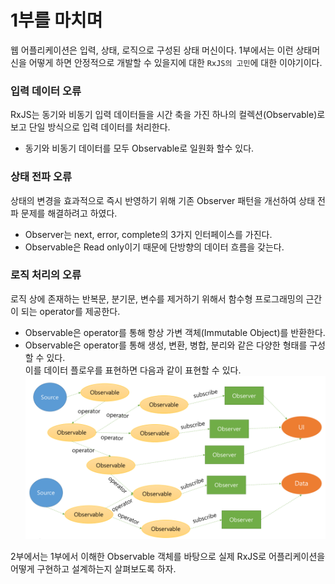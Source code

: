 # 1부를 마치며
웹 어플리케이션은 입력, 상태, 로직으로 구성된 상태 머신이다. 
1부에서는 이런 상태머신을 어떻게 하면 안정적으로 개발할 수 있을지에 대한 `RxJS의 고민`에 대한 이야기이다.

### 입력 데이터 오류
RxJS는 동기와 비동기 입력 데이터들을 시간 축을 가진 하나의 컬렉션(Observable)로 보고 단일 방식으로 입력 데이터를 처리한다.

- 동기와 비동기 데이터를 모두 Observable로 일원화 할수 있다.

### 상태 전파 오류
상태의 변경을 효과적으로 즉시 반영하기 위해 기존 Observer 패턴을 개선하여 상태 전파 문제를 해결하려고 하였다.
- Observer는 next, error, complete의 3가지 인터페이스를 가진다.
- Observable은 Read only이기 때문에 단방향의 데이터 흐름을 갖는다.

### 로직 처리의 오류
로직 상에 존재하는 반복문, 분기문, 변수를 제거하기 위해서 함수형 프로그래밍의 근간이 되는 operator를 제공한다.

- Observable은 operator를 통해 항상 가변 객체(Immutable Object)를 반환한다.
- Observable은 operator를 통해 생성, 변환, 병합, 분리와 같은 다양한 형태를 구성할 수 있다.  
이를 데이터 플로우를 표현하면 다음과 같이 표현할 수 있다.
![flow](../resources/flow.png)

2부에서는 1부에서 이해한 Observable 객체를 바탕으로 실제 RxJS로 어플리케이션을 어떻게 구현하고 설계하는지 살펴보도록 하자.
